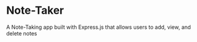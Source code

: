 # Note-Taker
 A Note-Taking app built with Express.js that allows users to add, view, and delete notes
